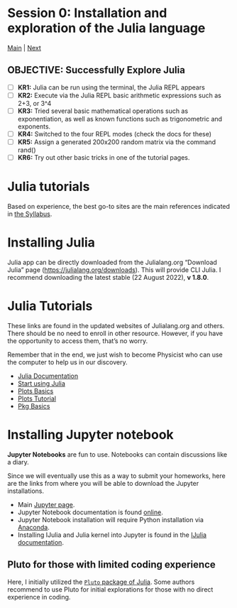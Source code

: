 # Session 0: Installation and exploration of the Julia language
[Main](../README.md) | [Next](../01-HPC/README.md)

## OBJECTIVE: Successfully Explore Julia
- [ ] **KR1:** Julia can be run using the terminal, the Julia REPL appears
- [ ] **KR2:** Execute via the Julia REPL basic arithmetic expressions such as 2+3, or 3^4
- [ ] **KR3:** Tried several basic mathematical operations such as exponentiation, as well as known functions such as trigonometric and exponents.
- [ ] **KR4:** Switched to the four REPL modes (check the docs for these)
- [ ] **KR5:** Assign a generated 200x200 random matrix via the command rand()
- [ ] **KR6:** Try out other basic tricks in one of the tutorial pages.

# Julia tutorials
Based on experience, the best go-to sites are the main references indicated in [the Syllabus](../SYLLABUS.md).

# Installing Julia
Julia app can be directly downloaded from the Julialang.org “Download Julia” page (https://julialang.org/downloads). This will provide CLI Julia. I recommend downloading the latest stable (22 August 2022), **v 1.8.0**.

# Julia Tutorials
These links are found in the updated websites of Julialang.org and others. There should be no need to enroll in other resource. However, if you have the opportunity to access them, that’s no worry.

Remember that in the end, we just wish to become Physicist who can use the computer to help us in our discovery.
- [Julia Documentation](https://docs.julialang.org/en/v1/)
- [Start using Julia](https://docs.julialang.org/en/v1/manual/getting-started/)
- [Plots Basics](https://docs.juliaplots.org/latest/basics/)
- [Plots Tutorial](https://docs.juliaplots.org/latest/tutorial/)
- [Pkg Basics](https://pkgdocs.julialang.org/v1/getting-started/#Basic-Usage)

# Installing Jupyter notebook
**Jupyter Notebooks** are fun to use.
Notebooks can contain discussions like a diary.

Since we will eventually use this as a way to submit your homeworks, here are the links from where you will be able to download the Jupyter installations.
- Main [Jupyter page](https://jupyter.org).
- Jupyter Notebook documentation is found [online](https://jupyter-notebook.readthedocs.io/en/stable/).
- Jupyter Notebook installation will require Python installation via [Anaconda](https://www.anaconda.com/products/distribution).
- Installing IJulia and Julia kernel into Jupyter is found in the [IJulia documentation](https://julialang.github.io/IJulia.jl/stable/).

## Pluto for those with limited coding experience
Here, I initially utilized the [`Pluto` package of Julia](https://plutojl.org/en/docs/).
Some authors recommend to use Pluto for initial explorations for those with no direct experience in coding.
<!--
You may check out `j1-basic-julia.jl` for the exploration.
 Some tricks may be found in the `j1-plot-mandel.jl`.
-->